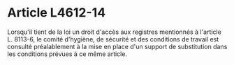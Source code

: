 # Article L4612-14

Lorsqu'il tient de la loi un droit d'accès aux registres mentionnés à l'article L. 8113-6, le comité d'hygiène, de sécurité et des conditions de travail est consulté préalablement à la mise en place d'un support de substitution dans les conditions prévues à ce même article.